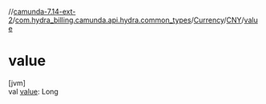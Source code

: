 //[camunda-7.14-ext-2](../../../../index.md)/[com.hydra_billing.camunda.api.hydra.common_types](../../index.md)/[Currency](../index.md)/[CNY](index.md)/[value](value.md)

# value

[jvm]\
val [value](value.md): Long
